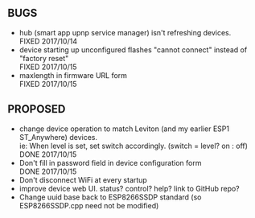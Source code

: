 BUGS
----
- hub (smart app upnp service manager) isn't refreshing devices.  
  FIXED 2017/10/14
- device starting up unconfigured flashes "cannot connect" instead of "factory reset"  
  FIXED 2017/10/15
- maxlength in firmware URL form  
  FIXED 2017/10/15

PROPOSED
--------
- change device operation to match Leviton (and my earlier ESP1 ST_Anywhere) devices.  
ie: When level is set, set switch accordingly. (switch = level? on : off)  
DONE 2017/10/15
- Don't fill in password field in device configuration form  
DONE 2017/10/15
- Don't disconnect WiFi at every startup
- improve device web UI.  status?  control?  help?  link to GitHub repo?
- Change uuid base back to ESP8266SSDP standard (so ESP8266SSDP.cpp need not be modified)
